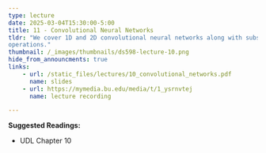 ```yaml
---
type: lecture
date: 2025-03-04T15:30:00-5:00
title: 11 - Convolutional Neural Networks
tldr: "We cover 1D and 2D convolutional neural networks along with subsampling and upsampling
operations."
thumbnail: /_images/thumbnails/ds598-lecture-10.png
hide_from_announcments: true
links: 
    - url: /static_files/lectures/10_convolutional_networks.pdf
      name: slides
    - url: https://mymedia.bu.edu/media/t/1_ysrnvtej
      name: lecture recording

---
```

**Suggested Readings:**
- UDL Chapter 10
